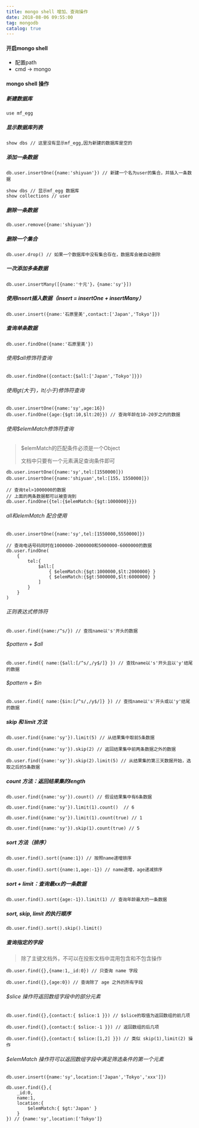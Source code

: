 ```yaml
---
title: mongo shell 增加、查询操作
date: 2018-08-06 09:55:00
tag: mongodb
catalog: true
---
```


#### 开启mongo shell

- 配置path
- cmd -> mongo

####  mongo shell 操作

##### 新建数据库

```
use mf_egg
```

##### 显示数据库列表

```
show dbs // 这里没有显示mf_egg,因为新建的数据库是空的
```

##### 添加一条数据

```
db.user.insertOne({name:'shiyuan'}) // 新建一个名为user的集合，并插入一条数据
```

```
show dbs // 显示mf_egg 数据库
show collections // user
```

##### 删除一条数据

```
db.user.remove({name:'shiyuan'})
```

##### 删除一个集合

```
db.user.drop() // 如果一个数据库中没有集合存在，数据库会被自动删除
```

##### 一次添加多条数据

```
db.user.insertMany([{name:'十元'}，{name:'sy'}])
```

##### 使用insert插入数据（insert = insertOne + insertMany）

```
db.user.insert({name:'石原里美',contact:['Japan','Tokyo']})
```

##### 查询单条数据

````
db.user.findOne({name:'石原里美'})
````

###### 使用$all修饰符查询

```
db.user.findOne({contact:{$all:['Japan','Tokyo']}})
```

###### 使用$gt(大于)，$lt(小于)修饰符查询

```
db.user.insertOne({name:'sy',age:16})
db.user.findOne({age:{$gt:10,$lt:20}}) // 查询年龄在10-20岁之内的数据
```

###### 使用$elemMatch修饰符查询

> $elemMatch的匹配条件必须是一个Object
>
> 文档中只要有一个元素满足查询条件即可

```
db.user.insertOne({name:'sy',tel:[1550000]})
db.user.insertOne({name:'shiyuan',tel:[155，1550000]})

// 查询tel>1000000的数据
// 上面的两条数据都可以被查询到
db.user.findOne({tel:{$elemMatch:{$gt:1000000}}}) 
```

###### $all和$elemMatch 配合使用

```
db.user.insertOne({name:'sy',tel:[1550000,5550000]})

// 查询电话号码同时在1000000-2000000和5000000-6000000的数据
db.user.findOne(
	{
		tel:{
			$all:[
				{ $elemMatch:{$gt:1000000,$lt:2000000} }
				{ $elemMatch:{$gt:5000000,$lt:6000000} }
			]
		}
	}
)
```

###### 正则表达式修饰符

```
db.user.find({name:/^s/}) // 查找name以's'开头的数据
```

###### $pattern + $all

```
db.user.find({ name:{$all:[/^s/,/y$/]} }) // 查找name以's'开头且以'y'结尾的数据
```

###### $pattern + $in

```
db.user.find({ name:{$in:[/^s/,/y$/]} }) // 查找name以's'开头或以'y'结尾的数据
```

##### skip 和 limit 方法

``` 
db.user.find({name:'sy'}).limit(5) // 从结果集中取前5条数据
```

```
db.user.find({name:'sy'}).skip(2) // 返回结果集中前两条数据之外的数据
```

```
db.user.find({name:'sy'}).skip(2).limit(5) // 从结果集的第三天数据开始，选取之后的5条数据
```

##### count 方法：返回结果集的length

```
db.user.find({name:'sy'}).count() // 假设结果集中有6条数据
```

```
db.user.find({name:'sy'}).limit(1).count()  // 6
```

```
db.user.find({name:'sy'}).limit(1).count(true) // 1 
```

```
db.user.find({name:'sy'}).skip(1).count(true) // 5
```

##### sort 方法（排序）

```
db.user.find().sort({name:1}) // 按照name递增排序
```

```
db.user.find().sort({name:1,age:-1}) // name递增，age递减排序
```

##### sort + limit：查询最xx的一条数据

```
db.user.find().sort({age:-1}).limit(1) // 查询年龄最大的一条数据
```

##### sort, skip, limit 的执行顺序

```
db.user.find().sort().skip().limit()
```

##### 查询指定的字段

> 除了主键文档外，不可以在投影文档中混用包含和不包含操作

```
db.user.find({},{name:1,_id:0}) // 只查询 name 字段
```

```
db.user.find({},{age:0}) // 查询除了 age 之外的所有字段
```

###### $slice 操作符返回数组字段中的部分元素

```
db.user.find({},{contact:{ $slice:1 }}) // $slice的取值为返回数组的前几项
```

```
db.user.find({},{contact:{ $slice:-1 }}) // 返回数组的后几项
```

```
db.user.find({},{contact:{ $slice:[1,2] }}) // 类似 skip(1),limit(2) 操作
```

###### $elemMatch 操作符可以返回数组字段中满足筛选条件的第一个元素

```
db.user.insert({name:'sy',location:['Japan','Tokyo','xxx']})
```

```
db.user.find({},{
	_id:0,
	name:1,
	location:{
		$elemMatch:{ $gt:'Japan' }
	}
}) // {name:'sy',location:['Tokyo']}
```